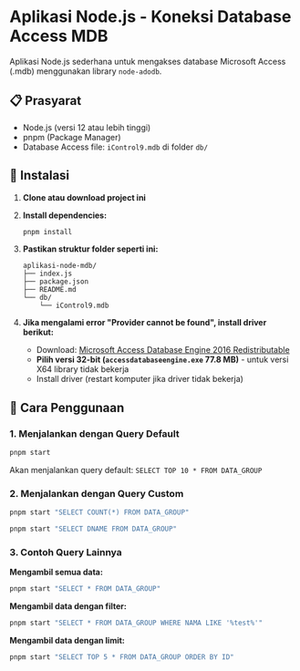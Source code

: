 # Aplikasi Node.js - Koneksi Database Access MDB

Aplikasi Node.js sederhana untuk mengakses database Microsoft Access (.mdb) menggunakan library `node-adodb`.

## 📋 Prasyarat

- Node.js (versi 12 atau lebih tinggi)
- pnpm (Package Manager)
- Database Access file: `iControl9.mdb` di folder `db/`

## 🚀 Instalasi

1. **Clone atau download project ini**
2. **Install dependencies:**
   ```bash
   pnpm install
   ```

3. **Pastikan struktur folder seperti ini:**
   ```
   aplikasi-node-mdb/
   ├── index.js
   ├── package.json
   ├── README.md
   └── db/
       └── iControl9.mdb
   ```

4. **Jika mengalami error "Provider cannot be found", install driver berikut:**
   - Download: [Microsoft Access Database Engine 2016 Redistributable](https://www.microsoft.com/en-us/download/details.aspx?id=54920)
   - **Pilih versi 32-bit (`accessdatabaseengine.exe` 77.8 MB)** - untuk versi X64 library tidak bekerja
   - Install driver (restart komputer jika driver tidak bekerja)

## 📖 Cara Penggunaan

### 1. Menjalankan dengan Query Default

```bash
pnpm start
```

Akan menjalankan query default: `SELECT TOP 10 * FROM DATA_GROUP`

### 2. Menjalankan dengan Query Custom

```bash
pnpm start "SELECT COUNT(*) FROM DATA_GROUP"
```

```bash
pnpm start "SELECT DNAME FROM DATA_GROUP"
```

### 3. Contoh Query Lainnya

**Mengambil semua data:**
```bash
pnpm start "SELECT * FROM DATA_GROUP"
```

**Mengambil data dengan filter:**
```bash
pnpm start "SELECT * FROM DATA_GROUP WHERE NAMA LIKE '%test%'"
```

**Mengambil data dengan limit:**
```bash
pnpm start "SELECT TOP 5 * FROM DATA_GROUP ORDER BY ID"
```

 
